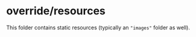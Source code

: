 # override/resources

This folder contains static resources (typically an `"images"` folder as well).
